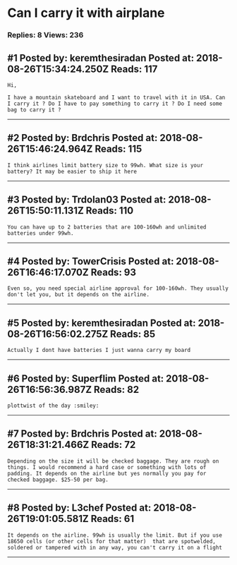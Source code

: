 # Can I carry it with airplane

### Replies: 8 Views: 236

## \#1 Posted by: keremthesiradan Posted at: 2018-08-26T15:34:24.250Z Reads: 117

```
Hi,

I have a mountain skateboard and I want to travel with it in USA. Can I carry it ? Do I have to pay something to carry it ? Do I need some bag to carry it ?
```

---
## \#2 Posted by: Brdchris Posted at: 2018-08-26T15:46:24.964Z Reads: 115

```
I think airlines limit battery size to 99wh. What size is your battery? It may be easier to ship it here
```

---
## \#3 Posted by: Trdolan03 Posted at: 2018-08-26T15:50:11.131Z Reads: 110

```
You can have up to 2 batteries that are 100-160wh and unlimited batteries under 99wh.
```

---
## \#4 Posted by: TowerCrisis Posted at: 2018-08-26T16:46:17.070Z Reads: 93

```
Even so, you need special airline approval for 100-160wh. They usually don't let you, but it depends on the airline.
```

---
## \#5 Posted by: keremthesiradan Posted at: 2018-08-26T16:56:02.275Z Reads: 85

```
Actually I dont have batteries I just wanna carry my board
```

---
## \#6 Posted by: Superflim Posted at: 2018-08-26T16:56:36.987Z Reads: 82

```
plottwist of the day :smiley:
```

---
## \#7 Posted by: Brdchris Posted at: 2018-08-26T18:31:21.466Z Reads: 72

```
Depending on the size it will be checked baggage. They are rough on things. I would recommend a hard case or something with lots of padding. It depends on the airline but yes normally you pay for checked baggage. $25-50 per bag.
```

---
## \#8 Posted by: L3chef Posted at: 2018-08-26T19:01:05.581Z Reads: 61

```
It depends on the airline. 99wh is usually the limit. But if you use 18650 cells (or other cells for that matter)  that are spotwelded, soldered or tampered with in any way, you can't carry it on a flight
```

---
